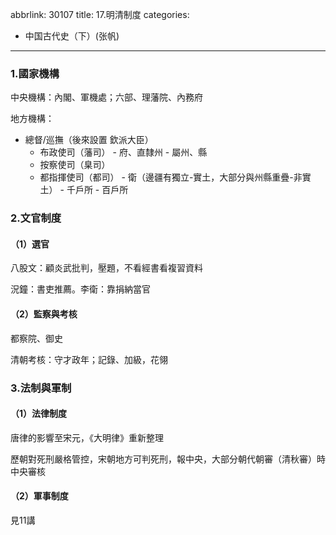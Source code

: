 abbrlink: 30107
title: 17.明清制度
categories:
  - 中国古代史（下）(张帆)
---
### 1.國家機構

中央機構：內閣、軍機處；六部、理藩院、內務府

地方機構：

- 總督/巡撫（後來設置 欽派大臣）
	- 布政使司（藩司） - 府、直隸州 - 屬州、縣
	- 按察使司（臬司）
	- 都指揮使司（都司） - 衛（邊疆有獨立-實土，大部分與州縣重疊-非實土） - 千戶所 - 百戶所

### 2.文官制度

#### （1）選官

八股文：顧炎武批判，壓題，不看經書看複習資料

況鐘：書吏推薦。李衛：靠捐納當官

#### （2）監察與考核

都察院、御史

清朝考核：守才政年；記錄、加級，花翎

### 3.法制與軍制

#### （1）法律制度

唐律的影響至宋元，《大明律》重新整理

歷朝對死刑嚴格管控，宋朝地方可判死刑，報中央，大部分朝代朝審（清秋審）時中央審核

#### （2）軍事制度

見11講
